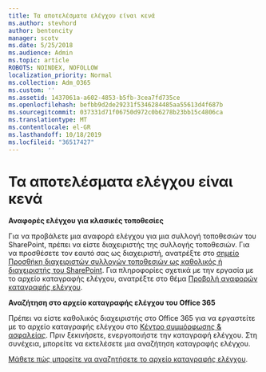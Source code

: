 ```yaml
---
title: Τα αποτελέσματα ελέγχου είναι κενά
ms.author: stevhord
author: bentoncity
manager: scotv
ms.date: 5/25/2018
ms.audience: Admin
ms.topic: article
ROBOTS: NOINDEX, NOFOLLOW
localization_priority: Normal
ms.collection: Adm_O365
ms.custom: ''
ms.assetid: 1437061a-a602-4853-b5fb-3cea7fd735ce
ms.openlocfilehash: befbb9d2de29231f5346284485aa55613d4f687b
ms.sourcegitcommit: 037331d71f06750d972c0b6278b23bb15c4806ca
ms.translationtype: MT
ms.contentlocale: el-GR
ms.lasthandoff: 10/18/2019
ms.locfileid: "36517427"
---
```

# <a name="auditing-results-are-blank"></a>Τα αποτελέσματα ελέγχου είναι κενά

 **Αναφορές ελέγχου για κλασικές τοποθεσίες**
  
Για να προβάλετε μια αναφορά ελέγχου για μια συλλογή τοποθεσιών του SharePoint, πρέπει να είστε διαχειριστής της συλλογής τοποθεσιών. Για να προσθέσετε τον εαυτό σας ως διαχειριστή, ανατρέξτε στο [σημείο Προσθήκη διαχειριστών συλλογών τοποθεσιών ως καθολικός ή διαχειριστής του SharePoint](https://go.microsoft.com/fwlink/?linkid=869390). Για πληροφορίες σχετικά με την εργασία με το αρχείο καταγραφής ελέγχου, ανατρέξτε στο θέμα [Προβολή αναφορών καταγραφής ελέγχου](https://go.microsoft.com/fwlink/?linkid=395237). 
  
 **Αναζήτηση στο αρχείο καταγραφής ελέγχου του Office 365**
  
Πρέπει να είστε καθολικός διαχειριστής στο Office 365 για να εργαστείτε με το αρχείο καταγραφής ελέγχου στο [Κέντρο συμμόρφωσης &amp; ασφαλείας](https://protection.office.com). Πριν ξεκινήσετε, ενεργοποιήστε την καταγραφή ελέγχου. Στη συνέχεια, μπορείτε να εκτελέσετε μια αναζήτηση καταγραφής ελέγχου. 
  
[Μάθετε πώς μπορείτε να αναζητήσετε το αρχείο καταγραφής ελέγχου](https://go.microsoft.com/fwlink/?linkid=708432).
  

